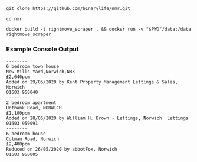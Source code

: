 `git clone https://github.com/b1narylife/nmr.git`

`cd nmr`

`docker build -t rightmove_scraper . && docker run -v "$PWD"/data:/data rightmove_scraper`

### Example Console Output
```
--------
6 bedroom town house
New Mills Yard,Norwich,NR3
£2,640pcm
Added on 29/05/2020 by Kent Property Management Lettings & Sales, Norwich
01603 950040
--------
2 bedroom apartment
Unthank Road, NORWICH
£1,100pcm
Added on 28/05/2020 by William H. Brown - Lettings, Norwich  Lettings
01603 950091
--------
6 bedroom house
Colman Road, Norwich
£2,400pcm
Reduced on 26/05/2020 by abbotFox, Norwich
01603 950005
```